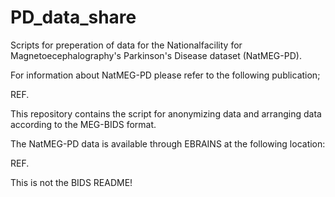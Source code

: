 # PD_data_share
Scripts for preperation of data for the Nationalfacility for Magnetoecephalography's Parkinson's Disease dataset (NatMEG-PD).

For information about NatMEG-PD please refer to the following publication;

REF.

This repository contains the script for anonymizing data and arranging data according to the MEG-BIDS format.

The NatMEG-PD data is available through EBRAINS at the following location:

REF.

This is not the BIDS README!




